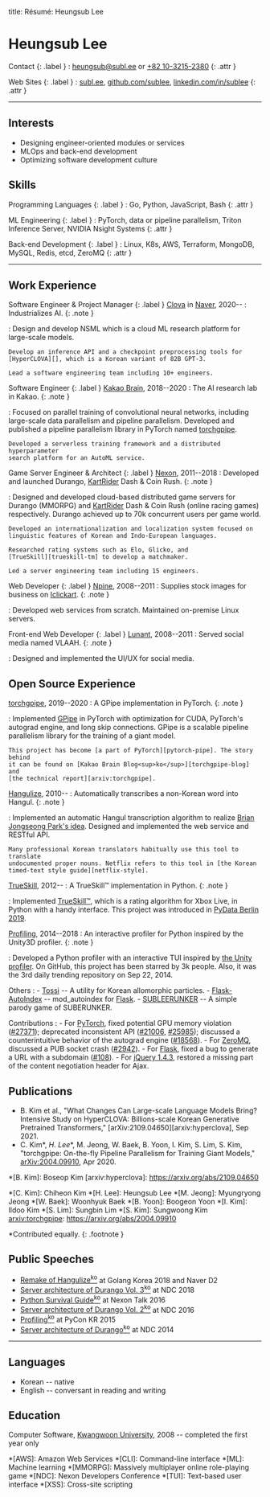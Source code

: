 title: Résumé: Heungsub Lee

Heungsub Lee
============

Contact {: .label }
: [heungsub@subl.ee](mailto:heungsub@subl.ee)
  or
  [+82 10-3215-2380](sms:821032152380)
  {: .attr }

Web Sites {: .label }
: [subl.ee](/),
  [github.com/sublee](https://github.com/sublee),
  [linkedin.com/in/sublee](https://linkedin.com/in/sublee)
  {: .attr }

---

Interests
---------

- Designing engineer-oriented modules or services
- MLOps and back-end development
- Optimizing software development culture

Skills
------

Programming Languages {: .label }
: Go, Python, JavaScript, Bash
  {: .attr }

ML Engineering {: .label }
: PyTorch, data or pipeline parallelism, Triton Inference Server, NVIDIA Nsight
  Systems
  {: .attr }

Back-end Development {: .label }
: Linux, K8s, AWS, Terraform, MongoDB, MySQL, Redis, etcd, ZeroMQ
  {: .attr }

---

Work Experience
---------------

Software Engineer & Project Manager {: .label }
[Clova][] in [Naver][], 2020--
:   Industrializes AI.
    {: .note }

:   Design and develop NSML which is a cloud ML research platform for
    large-scale models.

    Develop an inference API and a checkpoint preprocessing tools for
    [HyperCLOVA][], which is a Korean variant of 82B GPT-3.

    Lead a software engineering team including 10+ engineers.

[clova]: https://clova.ai/
[naver]: https://navercorp.com/en
[hyperclova]: https://arxiv.org/abs/2109.04650

Software Engineer {: .label }
[Kakao Brain][kakaobrain], 2018--2020
:   The AI research lab in Kakao.
    {: .note }

:   Focused on parallel training of convolutional neural networks, including
    large-scale data parallelism and pipeline parallelism. Developed and
    published a pipeline parallelism library in PyTorch named [torchgpipe][].

    Developed a serverless training framework and a distributed hyperparameter
    search platform for an AutoML service.

[kakaobrain]: https://kakaobrain.com/
[torchgpipe]: https://torchgpipe.readthedocs.io/
[gpipe]: https://arxiv.org/abs/1811.06965

Game Server Engineer & Architect {: .label }
[Nexon][], 2011--2018
:   Developed and launched Durango, [KartRider][] Dash & Coin Rush.
    {: .note }

:   Designed and developed cloud-based distributed game servers for Durango
    (MMORPG) and [KartRider][] Dash & Coin Rush (online racing games)
    respectively. Durango achieved up to 70k concurrent users per game world.

    Developed an internationalization and localization system focused on
    linguistic features of Korean and Indo-European languages.

    Researched rating systems such as Elo, Glicko, and
    [TrueSkill][trueskill-tm] to develop a matchmaker.

    Led a server engineering team including 15 engineers.

[nexon]: https://company.nexon.com/eng
[kartrider]: http://kart.nexon.com/
[trueskill-tm]: http://research.microsoft.com/en-us/projects/trueskill/

Web Developer {: .label }
[Npine][], 2008--2011
:   Supplies stock images for business on [Iclickart][].
    {: .note }

:   Developed web services from scratch. Maintained on-premise Linux servers.

[npine]: http://en.npine.com/
[iclickart]: http://iclickart.co.kr/

Front-end Web Developer {: .label }
[Lunant][], 2008--2011
:   Served social media named VLAAH.
    {: .note }

:   Designed and implemented the UI/UX for social media.

[lunant]: https://github.com/lunant

Open Source Experience
----------------------

[torchgpipe][], 2019--2020
:   A GPipe implementation in PyTorch.
    {: .note }

:   Implemented [GPipe][] in PyTorch with optimization for CUDA, PyTorch's
    autograd engine, and long skip connections. GPipe is a scalable pipeline
    parallelism library for the training of a giant model.

    This project has become [a part of PyTorch][pytorch-pipe]. The story behind
    it can be found on [Kakao Brain Blog<sup>ko</sup>][torchgpipe-blog] and
    [the technical report][arxiv:torchgpipe].

[torchgpipe]: https://torchgpipe.readthedocs.io/
[gpipe]: https://arxiv.org/abs/1811.06965
[torchgpipe-blog]: https://web.archive.org/web/20211020112459/https://kakaobrain.com/blog/66
[pytorch-pipe]: https://pytorch.org/docs/1.8.0/pipeline.html
[arxiv:torchgpipe]: https://arxiv.org/abs/2004.09910

[Hangulize][], 2010--
:   Automatically transcribes a non-Korean word into Hangul.
    {: .note }

:   Implemented an automatic Hangul transcription algorithm to realize [Brian
    Jongseong Park's idea][hangulize-idea]. Designed and implemented the web
    service and RESTful API.

    Many professional Korean translators habitually use this tool to translate
    undocumented proper nouns. Netflix refers to this tool in [the Korean
    timed-text style guide][netflix-style].

[hangulize]: https://hangulize.org/
[hangulize-idea]: http://iceager.egloos.com/2610028
[netflix-style]: https://partnerhelp.netflixstudios.com/hc/en-us/articles/216001127-Korean-Timed-Text-Style-Guide

[TrueSkill][trueskill], 2012--
:   A TrueSkill™ implementation in Python.
    {: .note }

:   Implemented [TrueSkill™][trueskill-tm], which is a rating algorithm for
    Xbox Live, in Python with a handy interface. This project was introduced in
    [PyData Berlin 2019][pydata2019].

[trueskill]: https://trueskill.org/
[trueskill-tm]: http://research.microsoft.com/en-us/projects/trueskill/
[pydata2019]: https://docs.google.com/presentation/d/1S5v9D31vpsr22efMSSCO6hmN2SQNCIqKG7JyGzUSzeI/edit?usp=sharing

[Profiling][], 2014--2018
:   An interactive profiler for Python inspired by the Unity3D profiler.
    {: .note }

:   Developed a Python profiler with an interactive TUI inspired by [the Unity
    profiler][unity-profiler]. On GitHub, this project has been starred by 3k
    people. Also, it was the 3rd daily trending repository on Sep 22, 2014.

[profiling]: https://github.com/what-studio/profiling
[unity-profiler]: https://docs.unity3d.com/Manual/ProfilerWindow.html

Others
:   - [Tossi][] -- A utility for Korean allomorphic particles.
    - [Flask-AutoIndex][] -- mod_autoindex for [Flask][].
    - [SUBLEERUNKER][] -- A simple parody game of SUBERUNKER.

[tossi]: https://github.com/what-studio/tossi
[flask-autoindex]: https://flask-autoindex.readthedocs.io/
[flask]: https://flask.palletsprojects.com/
[subleerunker]: /runker/

Contributions
:   - For [PyTorch][],
      fixed potential GPU memory violation ([#27371][pytorch#27371]);
      deprecated inconsistent API ([#21006][pytorch#21006],
      [#25985][pytorch#25985]); discussed a counterintuitive behavior
      of the autograd engine ([#18568][pytorch#18568]).
    - For [ZeroMQ][],
      discussed a PUB socket crash ([#2942][zeromq#2942]).
    - For [Flask][],
      fixed a bug to generate a URL with a subdomain ([#108][flask#108]).
    - For [jQuery 1.4.3][jquery-143],
      restored a missing part of the content negotiation header for Ajax.

[pytorch]:       https://pytorch.org/
[pytorch#27371]: https://github.com/pytorch/pytorch/pull/27371
[pytorch#21006]: https://github.com/pytorch/pytorch/pull/21006
[pytorch#25985]: https://github.com/pytorch/pytorch/pull/25985
[pytorch#18568]: https://github.com/pytorch/pytorch/pull/18568
[zeromq]:        http://zeromq.org/
[zeromq#2942]:   https://github.com/zeromq/libzmq/issues/2942
[flask]:         https://flask.palletsprojects.com/
[flask#108]:     https://github.com/pallets/flask/issues/108
[jquery-143]:    https://blog.jquery.com/2010/10/16/jquery-143-released/

Publications
------------

- B. Kim et al., "What Changes Can Large-scale Language Models Bring? Intensive
  Study on HyperCLOVA: Billions-scale Korean Generative Pretrained
  Transformers," [arXiv:2109.04650][arxiv:hyperclova], Sep 2021.
- C. Kim\*, _H. Lee_\*, M. Jeong, W. Baek, B. Yoon, I. Kim, S. Lim, S. Kim,
  "torchgpipe: On-the-fly Pipeline Parallelism for Training Giant Models,"
  [arXiv:2004.09910][arxiv:torchgpipe], Apr 2020.

*[B. Kim]:   Boseop Kim
[arxiv:hyperclova]: https://arxiv.org/abs/2109.04650

*[C. Kim]:   Chiheon Kim
*[H. Lee]:   Heungsub Lee
*[M. Jeong]: Myungryong Jeong
*[W. Baek]:  Woonhyuk Baek
*[B. Yoon]:  Boogeon Yoon
*[I. Kim]:   Ildoo Kim
*[S. Lim]:   Sungbin Lim
*[S. Kim]:   Sungwoong Kim
[arxiv:torchgpipe]: https://arxiv.org/abs/2004.09910

\*Contributed equally.
{: .footnote }

Public Speeches
---------------

- [Remake of Hangulize<sup>ko</sup>][gokr1808] at Golang Korea 2018 and Naver D2
- [Server architecture of Durango Vol. 3<sup>ko</sup>][ndc18] at NDC 2018
- [Python Survival Guide<sup>ko</sup>][nxtk16] at Nexon Talk 2016
- [Server architecture of Durango Vol. 2<sup>ko</sup>][ndc16] at NDC 2016
- [Profiling<sup>ko</sup>][pycon15] at PyCon KR 2015
- [Server architecture of Durango<sup>ko</sup>][ndc14] at NDC 2014

[ndc18]: https://subl.ee/~ndc18
[ndc16]: https://subl.ee/~ndc16
[ndc14]: https://subl.ee/~ndc14

[gokr1808]: https://subl.ee/~gokr1808
[nxtk16]:   https://subl.ee/~nxtk16
[pycon15]:  https://subl.ee/~pycon15

---

Languages
---------

- Korean -- native
- English -- conversant in reading and writing

Education
---------

Computer Software, [Kwangwoon University][kw], 2008
-- completed the first year only

[kw]: http://www.kw.ac.kr/

<!-- abbrs -->
*[AWS]: Amazon Web Services
*[CLI]: Command-line interface
*[ML]:  Machine learning
*[MMORPG]: Massively multiplayer online role-playing game
*[NDC]: Nexon Developers Conference
*[TUI]: Text-based user interface
*[XSS]: Cross-site scripting
